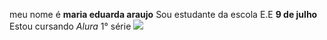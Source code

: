 meu nome é **maria eduarda araujo**
Sou estudante da escola E.E **9 de julho**
Estou cursando _Alura_ 1° série
![](https://i.giphy.com/media/v1.Y2lkPTc5MGI3NjExdnAwaWUzN3ltbG1lNTZqM2I1MTk3amc3OGJ4NGp6cDdtbWlvNmZlaSZlcD12MV9pbnRlcm5hbF9naWZfYnlfaWQmY3Q9Zw/FcHmJXrNLUO4pLg1NC/giphy.gif)
